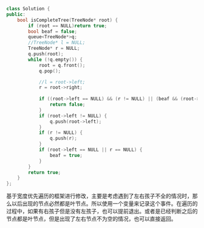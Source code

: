 ```cpp
class Solution {
public:
	bool isCompleteTree(TreeNode* root) {
		if (root == NULL)return true;
		bool beaf = false;
		queue<TreeNode*>q;
		//TreeNode* l = NULL;
		TreeNode* r = NULL;
		q.push(root);
		while (!q.empty()) {
			root = q.front();
			q.pop();

			//l = root->left;
			r = root->right;
			
			if ((root->left == NULL) && (r != NULL) || (beaf && (root->left != NULL || r != NULL))) {
				return false;
			}
			if (root->left != NULL) {
				q.push(root->left);
			}
			if (r != NULL) {
				q.push(r);
			}
			if (root->left == NULL || r == NULL) {
				beaf = true;
			}
		}
		return true;
	}
};
```

基于宽度优先遍历的框架进行修改，主要是考虑遇到了左右孩子不全的情况时，那么以后出现的节点必然都是叶节点。所以使用一个变量来记录这个事件。在遍历的过程中，如果有右孩子但是没有左孩子，也可以提前退出。或者是已经判断之后的节点都是叶节点，但是出现了左右节点不为空的情况，也可以直接返回。